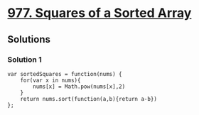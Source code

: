 # [977. Squares of a Sorted Array](https://leetcode.com/problems/squares-of-a-sorted-array/)

## Solutions

### Solution 1

```
var sortedSquares = function(nums) {
    for(var x in nums){
        nums[x] = Math.pow(nums[x],2)
    }
    return nums.sort(function(a,b){return a-b})
};
```